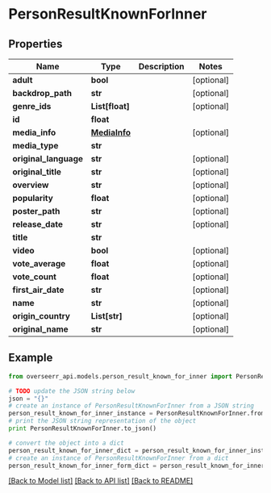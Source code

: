 # PersonResultKnownForInner


## Properties
Name | Type | Description | Notes
------------ | ------------- | ------------- | -------------
**adult** | **bool** |  | [optional] 
**backdrop_path** | **str** |  | [optional] 
**genre_ids** | **List[float]** |  | [optional] 
**id** | **float** |  | 
**media_info** | [**MediaInfo**](MediaInfo.md) |  | [optional] 
**media_type** | **str** |  | 
**original_language** | **str** |  | [optional] 
**original_title** | **str** |  | [optional] 
**overview** | **str** |  | [optional] 
**popularity** | **float** |  | [optional] 
**poster_path** | **str** |  | [optional] 
**release_date** | **str** |  | [optional] 
**title** | **str** |  | 
**video** | **bool** |  | [optional] 
**vote_average** | **float** |  | [optional] 
**vote_count** | **float** |  | [optional] 
**first_air_date** | **str** |  | [optional] 
**name** | **str** |  | [optional] 
**origin_country** | **List[str]** |  | [optional] 
**original_name** | **str** |  | [optional] 

## Example

```python
from overseerr_api.models.person_result_known_for_inner import PersonResultKnownForInner

# TODO update the JSON string below
json = "{}"
# create an instance of PersonResultKnownForInner from a JSON string
person_result_known_for_inner_instance = PersonResultKnownForInner.from_json(json)
# print the JSON string representation of the object
print PersonResultKnownForInner.to_json()

# convert the object into a dict
person_result_known_for_inner_dict = person_result_known_for_inner_instance.to_dict()
# create an instance of PersonResultKnownForInner from a dict
person_result_known_for_inner_form_dict = person_result_known_for_inner.from_dict(person_result_known_for_inner_dict)
```
[[Back to Model list]](../README.md#documentation-for-models) [[Back to API list]](../README.md#documentation-for-api-endpoints) [[Back to README]](../README.md)


